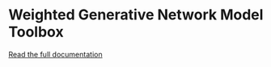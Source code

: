 # Weighted Generative Network Model Toolbox

[Read the full documentation](https://generative-network-models-toolbox.readthedocs.io/en/latest/)